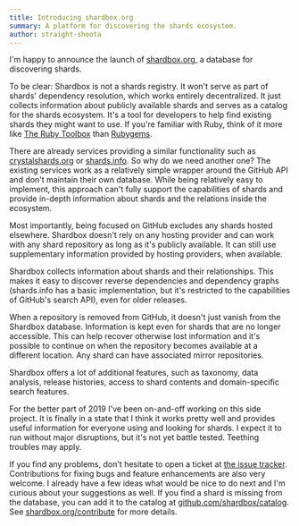 ```yaml
---
title: Introducing shardbox.org
summary: A platform for discovering the shards ecosystem.
author: straight-shoota
---
```


I'm happy to announce the launch of [shardbox.org](https://shardbox.org), a database for discovering shards.

To be clear: Shardbox is not a shards registry. It won't serve as part of shards' dependency resolution, which works entirely decentralized. It just collects information about publicly available shards and serves as a catalog for the shards ecosystem. It's a tool for developers to help find existing shards they might want to use.
If you're familiar with Ruby, think of it more like [The Ruby Toolbox](https://www.ruby-toolbox.com/) than [Rubygems](https://rubygems.org/).

There are already services providing a similar functionality such as [crystalshards.org](https://crystalshards.org/) or [shards.info](https://shards.info/). So why do we need another one?
The existing services work as a relatively simple wrapper around the GitHub API and don't maintain their own database. While being relatively easy to implement, this approach can't fully support the capabilities of shards and provide in-depth information about shards and the relations inside the ecosystem.

Most importantly, being focused on GitHub excludes any shards hosted elsewhere. Shardbox doesn't rely on any hosting provider and can work with any shard repository as long as it's publicly available. It can still use supplementary information provided by hosting providers, when available.

Shardbox collects information about shards and their relationships. This makes it easy to discover reverse dependencies and dependency graphs (shards.info has a basic implementation, but it's restricted to the capabilities of GitHub's search API), even for older releases.

When a repository is removed from GitHub, it doesn't just vanish from the Shardbox database. Information is kept even for shards that are no longer accessible. This can help recover otherwise lost information and it's possible to continue on when the repository becomes available at a different location. Any shard can have associated mirror repositories.

Shardbox offers a lot of additional features, such as taxonomy, data analysis, release histories, access to shard contents and domain-specific search features.

For the better part of 2019 I've been on-and-off working on this side project.
It is finally in a state that I think it works pretty well and provides useful information for everyone using and looking for shards.
I expect it to run without major disruptions, but it's not yet battle tested. Teething troubles may apply.

If you find any problems, don't hesitate to open a ticket at [the issue tracker](https://github.com/shardbox/shardbox-web/issues). Contributions for fixing bugs and feature enhancements are also very welcome. I already have a few ideas what would be nice to do next and I'm curious about your suggestions as well.
If you find a shard is missing from the database, you can add it to the catalog at [github.com/shardbox/catalog](https://github.com/shardbox/catalog). See [shardbox.org/contribute](https://shardbox.org/contribute) for more details.

